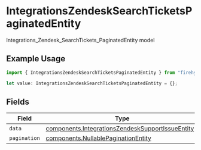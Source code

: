 # IntegrationsZendeskSearchTicketsPaginatedEntity

Integrations_Zendesk_SearchTickets_PaginatedEntity model

## Example Usage

```typescript
import { IntegrationsZendeskSearchTicketsPaginatedEntity } from "firehydrant-typescript-sdk/models/components";

let value: IntegrationsZendeskSearchTicketsPaginatedEntity = {};
```

## Fields

| Field                                                                                                                  | Type                                                                                                                   | Required                                                                                                               | Description                                                                                                            |
| ---------------------------------------------------------------------------------------------------------------------- | ---------------------------------------------------------------------------------------------------------------------- | ---------------------------------------------------------------------------------------------------------------------- | ---------------------------------------------------------------------------------------------------------------------- |
| `data`                                                                                                                 | [components.IntegrationsZendeskSupportIssueEntity](../../models/components/integrationszendesksupportissueentity.md)[] | :heavy_minus_sign:                                                                                                     | N/A                                                                                                                    |
| `pagination`                                                                                                           | [components.NullablePaginationEntity](../../models/components/nullablepaginationentity.md)                             | :heavy_minus_sign:                                                                                                     | N/A                                                                                                                    |